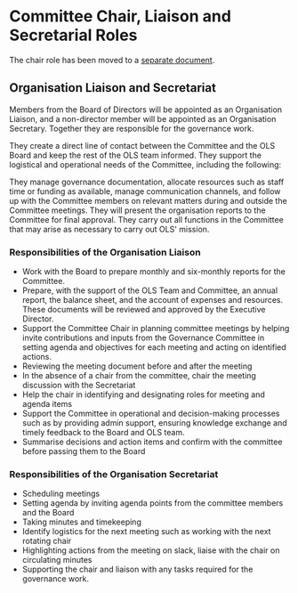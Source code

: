 # Committee Chair, Liaison and Secretarial Roles

The chair role has been moved to a [separate document](https://github.com/open-life-science/ols-governance/blob/main/docs/committee-chair-roles.md).

## Organisation Liaison and Secretariat

Members from the Board of Directors will be appointed as an Organisation Liaison, and a non-director member will be appointed as an Organisation Secretary. Together they are responsible for the governance work.

They create a direct line of contact between the Committee and the OLS Board and keep the rest of the OLS team informed. They support the logistical and operational needs of the Committee, including the following:

They manage governance documentation, allocate resources such as staff time or funding as available, manage communication channels, and follow up with the Committee members on relevant matters during and outside the Committee meetings. They will present the organisation reports to the Committee for final approval. They carry out all functions in the Committee that may arise as necessary to carry out OLS' mission.

### Responsibilities of the Organisation Liaison

- Work with the Board to prepare monthly and six-monthly reports for the Committee.
- Prepare, with the support of the OLS Team and Committee, an annual report, the balance sheet, and the account of expenses and resources. These documents will be reviewed and approved by the Executive Director.
- Support the Committee Chair in planning committee meetings by helping invite contributions and inputs from the Governance Committee in setting agenda and objectives for each meeting and acting on identified actions.
- Reviewing the meeting document before and after the meeting
- In the absence of a chair from the committee, chair the meeting discussion with the Secretariat
- Help the chair in identifying and designating roles for meeting and agenda items
- Support the Committee in operational and decision-making processes such as by providing admin support, ensuring knowledge exchange and timely feedback to the Board and OLS team.
- Summarise decisions and action items and confirm with the committee before passing them to the Board

### Responsibilities of the Organisation Secretariat

- Scheduling meetings
- Setting agenda by inviting agenda points from the committee members and the Board 
- Taking minutes and timekeeping
- Identify logistics for the next meeting such as working with the next rotating chair
- Highlighting actions from the meeting on slack, liaise with the chair on circulating minutes
- Supporting the chair and liaison with any tasks required for the governance work.

